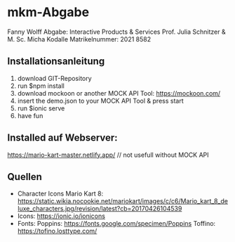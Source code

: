# mkm-Abgabe
Fanny Wolff
Abgabe: Interactive Products & Services
Prof. Julia Schnitzer & M. Sc. Micha Kodalle
Matrikelnummer: 2021 8582

## Installationsanleitung
1. download GIT-Repository
2. run $npm install
3. download mockoon or another MOCK API Tool: https://mockoon.com/
4. insert the demo.json to your MOCK API Tool & press start 
5. run $ionic serve
6. have fun

## Installed auf Webserver:
https://mario-kart-master.netlify.app/
// not usefull without MOCK API

## Quellen
- Character Icons Mario Kart 8: https://static.wikia.nocookie.net/mariokart/images/c/c6/Mario_kart_8_deluxe_characters.jpg/revision/latest?cb=20170426104539
- Icons: https://ionic.io/ionicons
- Fonts:
    Poppins: https://fonts.google.com/specimen/Poppins
    Toffino: https://tofino.losttype.com/
